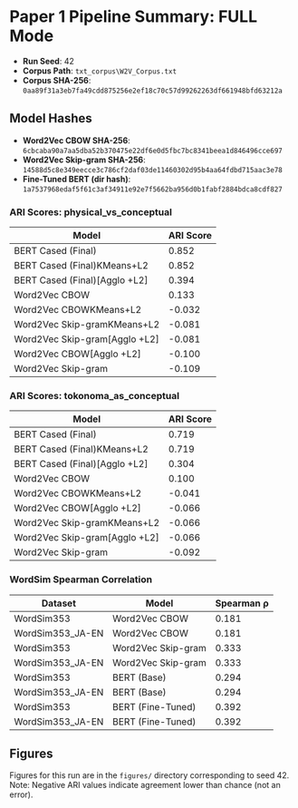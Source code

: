 # Paper 1 Pipeline Summary: FULL Mode

- **Run Seed**: 42
- **Corpus Path**: `txt_corpus\W2V_Corpus.txt`
- **Corpus SHA-256**: `0aa89f31a3eb7fa49cdd875256e2ef18c70c57d99262263df661948bfd63212a`

## Model Hashes

- **Word2Vec CBOW SHA-256**: `6cbcaba90a7aa5dba52b370475e22df6e0d5fbc7bc8341beea1d846496cce697`
- **Word2Vec Skip-gram SHA-256**: `14588d5c8e349eecce3c786cf2daf03de11460302d95b4aa64fdbd715aac3e78`
- **Fine-Tuned BERT (dir hash)**: `1a7537968edaf5f61c3af34911e92e7f5662ba956d0b1fabf2884bdca8cdf827`

### ARI Scores: physical_vs_conceptual

| Model | ARI Score |
|-------|-----------|
| BERT Cased (Final) | 0.852 |
| BERT Cased (Final)KMeans+L2 | 0.852 |
| BERT Cased (Final)[Agglo +L2] | 0.394 |
| Word2Vec CBOW | 0.133 |
| Word2Vec CBOWKMeans+L2 | -0.032 |
| Word2Vec Skip-gramKMeans+L2 | -0.081 |
| Word2Vec Skip-gram[Agglo +L2] | -0.081 |
| Word2Vec CBOW[Agglo +L2] | -0.100 |
| Word2Vec Skip-gram | -0.109 |

### ARI Scores: tokonoma_as_conceptual

| Model | ARI Score |
|-------|-----------|
| BERT Cased (Final) | 0.719 |
| BERT Cased (Final)KMeans+L2 | 0.719 |
| BERT Cased (Final)[Agglo +L2] | 0.304 |
| Word2Vec CBOW | 0.100 |
| Word2Vec CBOWKMeans+L2 | -0.041 |
| Word2Vec CBOW[Agglo +L2] | -0.066 |
| Word2Vec Skip-gramKMeans+L2 | -0.066 |
| Word2Vec Skip-gram[Agglo +L2] | -0.066 |
| Word2Vec Skip-gram | -0.092 |

### WordSim Spearman Correlation

| Dataset | Model | Spearman ρ |
|---------|-------|------------|
| WordSim353 | Word2Vec CBOW | 0.181 |
| WordSim353_JA-EN | Word2Vec CBOW | 0.181 |
| WordSim353 | Word2Vec Skip-gram | 0.333 |
| WordSim353_JA-EN | Word2Vec Skip-gram | 0.333 |
| WordSim353 | BERT (Base) | 0.294 |
| WordSim353_JA-EN | BERT (Base) | 0.294 |
| WordSim353 | BERT (Fine-Tuned) | 0.392 |
| WordSim353_JA-EN | BERT (Fine-Tuned) | 0.392 |

## Figures

Figures for this run are in the `figures/` directory corresponding to seed 42.
Note: Negative ARI values indicate agreement lower than chance (not an error).

